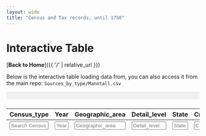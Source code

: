 ```yaml
---
layout: wide
title: "Census and Tax records, until 1750"
---
```


# Interactive Table
[**Back to Home**]({{ '/' | relative_url }})

Below is the interactive table loading data from, you can also access it from the main repo:
`Sources_by_type/Manntall.csv`

<div class="content-wide">

  <!-- top scrollbar container -->
  <div id="top-scrollbar" style="
    position: sticky;
    top: 0; 
    height: 20px; 
    overflow-x: scroll; 
    background: #f0f0f0;
    z-index: 999;
    margin-bottom: 0.5rem;
  ">
    <div id="top-scroll-content" style="height: 1px;"></div>
  </div>


  <div id="table-container" style="overflow-x: scroll;">
    <table id="manntall-table" class="table table-striped" style="white-space: nowrap;">
      <thead>
    <!-- First row: actual column headings -->
    <tr>
      <th>Census_type</th>
      <th>Year</th>
      <th>Geographic_area</th>
      <th>Detail_level</th>
      <th>State</th>
      <th>Creator</th>
      <th>dat_grov</th>
      <th>Usefull_info</th>
      <th>Reference</th>
      <th>Pagenumber</th>
      <th>Digitized_link</th>
      <th>Transcribed</th>
      <th>Tabulated</th>
      <th>Transcription_link</th>
      <th>Table_link</th>
      <th>Archival_portal_link</th>
    </tr>
    <!-- Second row: input boxes for searching each column -->
    <tr>
      <th><input type="text" placeholder="Search Census_type" style="width:100%;"></th>
      <th><input type="text" placeholder="Year" style="width:100%;"></th>
      <th><input type="text" placeholder="Geographic_area" style="width:100%;"></th>
      <th><input type="text" placeholder="Detail_level" style="width:100%;"></th>
      <th><input type="text" placeholder="State" style="width:100%;"></th>
      <th><input type="text" placeholder="Creator" style="width:100%;"></th>
      <th><input type="text" placeholder="dat_grov" style="width:100%;"></th>
      <th><input type="text" placeholder="Usefull_info" style="width:100%;"></th>
      <th><input type="text" placeholder="Reference" style="width:100%;"></th>
      <th><input type="text" placeholder="Pagenumber" style="width:100%;"></th>
      <th><input type="text" placeholder="Digitized_link" style="width:100%;"></th>
      <th><input type="text" placeholder="Transcribed" style="width:100%;"></th>
      <th><input type="text" placeholder="Tabulated" style="width:100%;"></th>
      <th><input type="text" placeholder="Transcription_link" style="width:100%;"></th>
      <th><input type="text" placeholder="Table_link" style="width:100%;"></th>
      <th><input type="text" placeholder="Archival_portal_link" style="width:100%;"></th>
    </tr>
  </thead>
  <tbody>
    <!-- DataTables will populate this -->
  </tbody>
</table>
</div>
